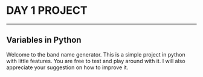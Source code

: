 # DAY 1 PROJECT
---
## Variables in Python 

Welcome to the band name generator. This is a simple project in python with little features.
You are free to test and play around with it.
I will also appreciate your suggestion on how to improve it.